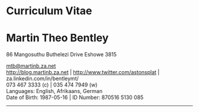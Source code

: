 # Curriculum Vitae
# **Martin Theo Bentley**

86 Mangosuthu Buthelezi Drive
Eshowe 3815

mtb@martinb.za.net  
http://blog.martinb.za.net | http://www.twitter.com/astonsplat | za.linkedin.com/in/bentleymt/  
073 467 3333 (c) | 035 474 7949 (w)  
Languages: English, Afrikaans, German  
Date of Birth: 1987-05-16 | ID Number: 870516 5130 085  

* * * *
  
